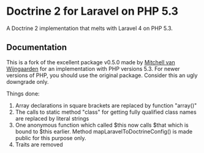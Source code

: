 # Doctrine 2 for Laravel on PHP 5.3

A Doctrine 2 implementation that melts with Laravel 4 on PHP 5.3.

## Documentation

This is a fork of the excellent package v0.5.0 made by [Mitchell van Wijngaarden](https://github.com/mitchellvanw/laravel-doctrine) for an implementation with PHP versions 5.3. For newer versions of PHP, you should use the original package. Consider this an ugly downgrade only.

Things done:

1. Array declarations in square brackets are replaced by function "array()"
2. The calls to static method "class" for getting fully qualified class names are replaced by literal strings
3. One anonymous function which called $this now calls $that which is bound to $this earlier. Method mapLaravelToDoctrineConfig() is made public for this purpose only.
4. Traits are removed

